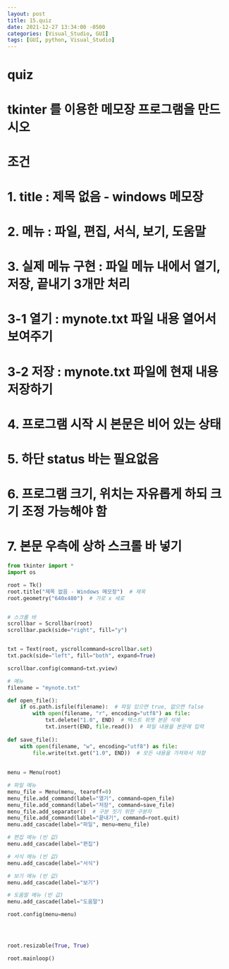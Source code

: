 ```yaml
---
layout: post
title: 15.quiz
date: 2021-12-27 13:34:00 -0500
categories: [Visual_Studio, GUI] 
tags: [GUI, python, Visual_Studio]
---
```




# quiz
# tkinter 를 이용한 메모장 프로그램을 만드시오

# 조건
# 1. title : 제목 없음 - windows 메모장
# 2. 메뉴 : 파일, 편집, 서식, 보기, 도움말
# 3. 실제 메뉴 구현 : 파일 메뉴 내에서 열기, 저장, 끝내기 3개만 처리
# 3-1 열기 : mynote.txt 파일 내용 열어서 보여주기
# 3-2 저장 : mynote.txt 파일에 현재 내용 저장하기
# 4. 프로그램 시작 시 본문은 비어 있는 상태
# 5. 하단 status 바는 필요없음
# 6. 프로그램 크기, 위치는 자유롭게 하되 크기 조정 가능해야 함
# 7. 본문 우측에 상하 스크롤 바 넣기


```python
from tkinter import *
import os

root = Tk()
root.title("제목 없음 - Windows 메모장")  # 제목
root.geometry("640x480")  # 가로 x 세로


# 스크롤 바
scrollbar = Scrollbar(root)
scrollbar.pack(side="right", fill="y")


txt = Text(root, yscrollcommand=scrollbar.set)
txt.pack(side="left", fill="both", expand=True)

scrollbar.config(command=txt.yview)

# 메뉴
filename = "mynote.txt"

def open_file():
    if os.path.isfile(filename):  # 파일 있으면 true, 없으면 false
        with open(filename, "r", encoding="utf8") as file:
            txt.delete("1.0", END)  # 텍스트 위젯 본문 삭제
            txt.insert(END, file.read())  # 파일 내용을 본문에 입력
    
def save_file():
    with open(filename, "w", encoding="utf8") as file:
        file.write(txt.get("1.0", END))  # 모든 내용을 가져와서 저장
    
        
menu = Menu(root)

# 파일 메뉴
menu_file = Menu(menu, tearoff=0)
menu_file.add_command(label="열기", command=open_file)
menu_file.add_command(label="저장", command=save_file)
menu_file.add_separator()  # 구분 짓기 위한 구분자
menu_file.add_command(label="끝내기", command=root.quit)
menu.add_cascade(label="파일", menu=menu_file)

# 편집 메뉴 (빈 값)
menu.add_cascade(label="편집")

# 서식 메뉴 (빈 값)
menu.add_cascade(label="서식")

# 보기 메뉴 (빈 값)
menu.add_cascade(label="보기")

# 도움말 메뉴 (빈 값)
menu.add_cascade(label="도움말")

root.config(menu=menu)




root.resizable(True, True)  

root.mainloop()
```
